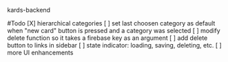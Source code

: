 kards-backend

#Todo
[X] hierarchical categories
[ ] set last choosen category as default when "new card" button is pressed and a category was selected
[ ] modify delete function so it takes a firebase key as an argument
[ ] add delete button to links in sidebar
[ ] state indicator: loading, saving, deleting, etc.
[ ] more UI enhancements

